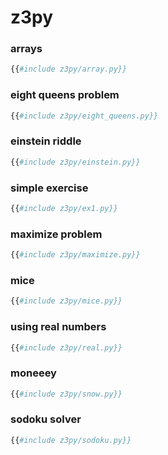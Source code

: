 # z3py


### arrays
```python
{{#include z3py/array.py}}
```

### eight queens problem
```python
{{#include z3py/eight_queens.py}}
```

### einstein riddle
```python
{{#include z3py/einstein.py}}
```

### simple exercise
```python
{{#include z3py/ex1.py}}
```

### maximize problem
```python
{{#include z3py/maximize.py}}
```

### mice
```python
{{#include z3py/mice.py}}
```

### using real numbers
```python
{{#include z3py/real.py}}
```

### moneeey
```python
{{#include z3py/snow.py}}
```

### sodoku solver
```python
{{#include z3py/sodoku.py}}
```

